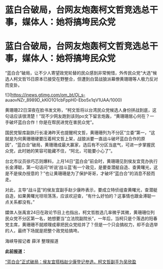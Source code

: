 # 蓝白合破局，台网友炮轰柯文哲竞选总干事，媒体人：她将搞垮民众党

# 蓝白合破局，台网友炮轰柯文哲竞选总干事，媒体人：她将搞垮民众党

“蓝白合”破局，让不少人寄望政党轮替的民众感到非常惋惜，外传民众党“大选”候选人柯文哲15日原本已接受在野整合，但遭到白营战狼派幕僚黄珊珊等人极力反对而变卦。

![](https://inews.gtimg.com/om_bt/Oj_s-
auaovNZr_8989D_kKlO1O1cbFppH0-Ebo5x1qV1UAA/1000)

黄珊珊22日深夜在脸书发文称，“柯文哲将以台湾民众党候选人身份拼战到底，这句话应该很清楚！”现不少网友跑到该则po文下留言炮轰，“黄珊珊居心何在？一手破坏蓝白合作！你是在帮民进党在害民众党”。

国民党智库副执行长凌涛昨天也提醒柯文哲，黄珊珊列为不分区“立委”第一，“这就是为何黄珊珊硬要压着柯文哲上架，战狼派要一直战斗破坏蓝白合作的原因”，“蓝白合”破局，黄珊珊成最大赢家，选后有不分区当底气，可进一步掌握民众党，此时她的笑容可能藏不住，“阿北，可能要小心了”。

台北市议员徐巧芯则爆料，上月14日“蓝白会”前会时，黄珊珊见到侯友宜竞办执行长金溥聪，第一句话问“听说‘战斗蓝’有一个政见，是要查潜艇自造、查黄曙光，这是不是侯办授意的？”也让黄珊珊是为了保护哥哥，才破坏“蓝白合”的消息不胫而走。

对此，主导“战斗蓝”的侯友宜副手赵少康昨表示，要成立特侦组查黄曙光，查潜艇自造，如果黄曙光坦坦荡荡，应该欢迎查，“有什么好怕的？这事情也跟金溥聪一点关系都没有。”

媒体人张禹宣24日在政论节目上也指出，柯文哲胜选几率微乎其微，黄珊珊位列民众党不分区第一名，她想要当“立法院副院长”，一年后，当柯只是个落选的阳春党主席，黄珊珊不就顺理成章把民众党给并了？但是一个只会搞权力，却不会选举的人，最终下场就是把整个政党给搞垮。

海峡导报记者 薛洋 整理报道

**此前报道：**

[“蓝白合”正式破局：侯友宜搭档赵少康登记参选，柯文哲副手为吴欣盈](https://news.qq.com/rain/a/20231124A03SHK00)

